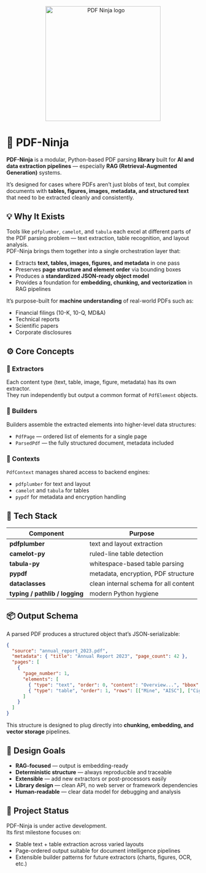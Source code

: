 <p align="center">
  <img src="https://i.imgur.com/xqucH5L.png" width="300" alt="PDF Ninja logo">
</p>

# 🥷 PDF-Ninja

**PDF-Ninja** is a modular, Python-based PDF parsing **library** built for **AI and data extraction pipelines** — especially **RAG (Retrieval-Augmented Generation)** systems.

It’s designed for cases where PDFs aren’t just blobs of text, but complex documents with **tables, figures, images, metadata, and structured text** that need to be extracted cleanly and consistently.


## 💡 Why It Exists

Tools like `pdfplumber`, `camelot`, and `tabula` each excel at different parts of the PDF parsing problem — text extraction, table recognition, and layout analysis.  
PDF-Ninja brings them together into a single orchestration layer that:

- Extracts **text, tables, images, figures, and metadata** in one pass  
- Preserves **page structure and element order** via bounding boxes  
- Produces a **standardized JSON-ready object model**  
- Provides a foundation for **embedding, chunking, and vectorization** in RAG pipelines

It’s purpose-built for **machine understanding** of real-world PDFs such as:
- Financial filings (10-K, 10-Q, MD&A)
- Technical reports
- Scientific papers
- Corporate disclosures


## ⚙️ Core Concepts

### 🧩 Extractors
Each content type (text, table, image, figure, metadata) has its own extractor.  
They run independently but output a common format of `PdfElement` objects.

### 🧱 Builders
Builders assemble the extracted elements into higher-level data structures:
- `PdfPage` — ordered list of elements for a single page  
- `ParsedPdf` — the fully structured document, metadata included

### 🧠 Contexts
`PdfContext` manages shared access to backend engines:
- `pdfplumber` for text and layout  
- `camelot` and `tabula` for tables  
- `pypdf` for metadata and encryption handling  


## 🧰 Tech Stack

| Component | Purpose |
|------------|----------|
| **pdfplumber** | text and layout extraction |
| **camelot-py** | ruled-line table detection |
| **tabula-py** | whitespace-based table parsing |
| **pypdf** | metadata, encryption, PDF structure |
| **dataclasses** | clean internal schema for all content |
| **typing / pathlib / logging** | modern Python hygiene |


## 📦 Output Schema

A parsed PDF produces a structured object that’s JSON-serializable:

```json
{
  "source": "annual_report_2023.pdf",
  "metadata": { "title": "Annual Report 2023", "page_count": 42 },
  "pages": [
    {
      "page_number": 1,
      "elements": [
        { "type": "text", "order": 0, "content": "Overview...", "bbox": [72, 95, 520, 110] },
        { "type": "table", "order": 1, "rows": [["Mine", "AISC"], ["Cigar Lake", "1.23"]], "bbox": [70, 200, 500, 340] }
      ]
    }
  ]
}
```

This structure is designed to plug directly into **chunking, embedding, and vector storage** pipelines.


## 🚀 Design Goals

- **RAG-focused** — output is embedding-ready  
- **Deterministic structure** — always reproducible and traceable  
- **Extensible** — add new extractors or post-processors easily  
- **Library design** — clean API, no web server or framework dependencies  
- **Human-readable** — clear data model for debugging and analysis  


## 🧭 Project Status

PDF-Ninja is under active development.  
Its first milestone focuses on:
- Stable text + table extraction across varied layouts  
- Page-ordered output suitable for document intelligence pipelines  
- Extensible builder patterns for future extractors (charts, figures, OCR, etc.)
